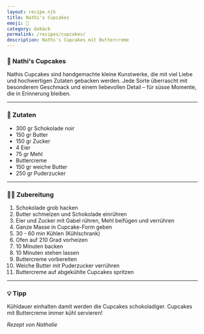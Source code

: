 ```yaml
---
layout: recipe.njk
title: Nathi's Cupcakes
emoji: 🧁
category: Gebäck
permalink: /recipes/cupcakes/
description: Nathi's Cupcakes mit Buttercreme
---
```


### 🧁 Nathi's Cupcakes

<!-- Hier einen kurzen Satz schreiben, z. B. wann oder wieso das Rezept besonders ist -->
Nathis Cupcakes sind handgemachte kleine Kunstwerke, die mit viel Liebe und hochwertigen Zutaten gebacken werden. Jede Sorte überrascht mit besonderem Geschmack und einem liebevollen Detail – für süsse Momente, die in Erinnerung bleiben.

---

### 🛒 Zutaten

<!-- Jede Zutat in einer neuen Zeile mit - davor -->
- 300 gr Schokolade noir
- 150 gr Butter
- 150 gr Zucker
- 4 Eier
- 75 gr Mehl
- Buttercreme
- 150 gr weiche Butter
- 250 gr Puderzucker

---

### 👩‍🍳 Zubereitung

<!-- Schritt-für-Schritt-Anleitung -->
1. Schokolade grob hacken
2. Butter schmelzen und Schokolade einrühren
3. Eier und Zucker mit Gabel rühren, Mehl beifügen und verrühren
4. Ganze Masse in Cupcake-Form geben
5. 30 - 60 min Kühlen (Kühlschrank)
6. Ofen auf 210 Grad vorheizen
7. 10 Minuten backen
8. 10 Minuten stehen lassen
9. Buttercreme vorbereiten
10. Weiche Butter mit Puderzucker verrühren
11. Buttercreme auf abgekühlte Cupcakes spritzen

---

### 💡 Tipp

<!-- Optional: Ein Tipp zum Gelingen oder Variieren des Rezepts -->
Kühldauer einhalten damit werden die Cupcakes schokoladiger. Cupcakes mit Buttercreme immer kühl servieren!


_Rezept von Nathalie_